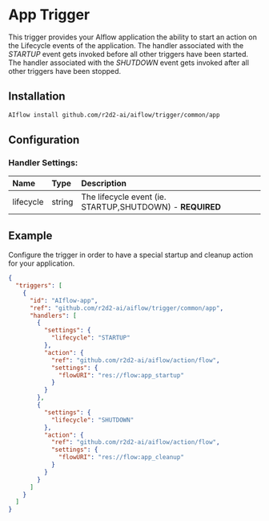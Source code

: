 <!--
title: APP
weight: 4706
-->

# App Trigger
This trigger provides your AIflow application the ability to start an action on the Lifecycle events of the 
application.  The handler associated with the *STARTUP* event gets invoked before all other triggers have 
been started. The handler associated with the *SHUTDOWN* event gets invoked after all other triggers have 
been stopped.  

## Installation

```bash
AIflow install github.com/r2d2-ai/aiflow/trigger/common/app
```

## Configuration

### Handler Settings:
| Name     | Type   | Description
|:---      | :---   | :---          
| lifecycle   | string | The lifecycle event (ie. STARTUP,SHUTDOWN) - **REQUIRED**

## Example

Configure the trigger in order to have a special startup and cleanup action for your application.

```json
{
  "triggers": [
    {
      "id": "AIflow-app",
      "ref": "github.com/r2d2-ai/aiflow/trigger/common/app",
      "handlers": [
        {
          "settings": {
            "lifecycle": "STARTUP"
          },
          "action": {
            "ref": "github.com/r2d2-ai/aiflow/action/flow",
            "settings": {
              "flowURI": "res://flow:app_startup"
            }
          }
        },
        {
          "settings": {
            "lifecycle": "SHUTDOWN"
          },
          "action": {
            "ref": "github.com/r2d2-ai/aiflow/action/flow",
            "settings": {
              "flowURI": "res://flow:app_cleanup"
            }
          }
        }
      ]
    }
  ]
}
```
